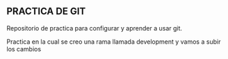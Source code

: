 ## PRACTICA DE GIT

Repositorio de practica para configurar y aprender a usar git.

Practica en la cual se creo una rama llamada development y vamos a subir los cambios
